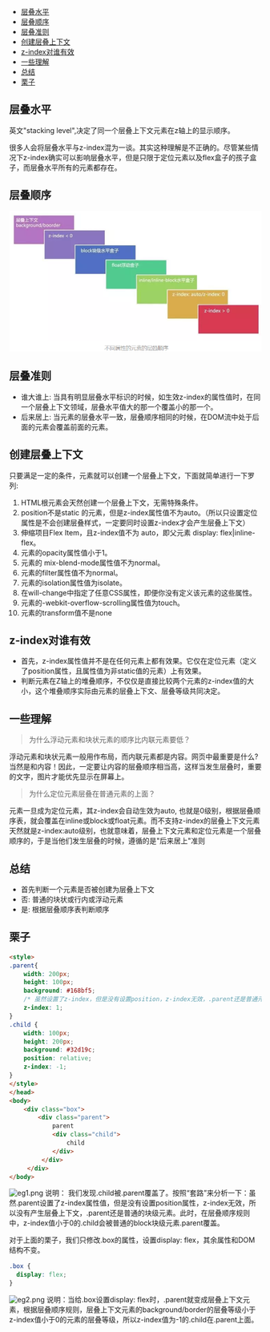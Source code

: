 <!-- TOC -->

- [层叠水平](#层叠水平)
- [层叠顺序](#层叠顺序)
- [层叠准则](#层叠准则)
- [创建层叠上下文](#创建层叠上下文)
- [z-index对谁有效](#z-index对谁有效)
- [一些理解](#一些理解)
- [总结](#总结)
- [栗子](#栗子)

<!-- /TOC -->
## 层叠水平
英文"stacking level",决定了同一个层叠上下文元素在z轴上的显示顺序。

很多人会将层叠水平与z-index混为一谈。其实这种理解是不正确的。尽管某些情况下z-index确实可以影响层叠水平，但是只限于定位元素以及flex盒子的孩子盒子，而层叠水平所有的元素都存在。
## 层叠顺序

![StackingLevel.png](./images/StackingLevel.png)

## 层叠准则
* 谁大谁上: 当具有明显层叠水平标识的时候，如生效z-index的属性值时，在同一个层叠上下文领域，层叠水平值大的那一个覆盖小的那一个。
* 后来居上: 当元素的层叠水平一致，层叠顺序相同的时候，在DOM流中处于后面的元素会覆盖前面的元素。


## 创建层叠上下文
只要满足一定的条件，元素就可以创建一个层叠上下文，下面就简单进行一下罗列:
1. HTML根元素会天然创建一个层叠上下文，无需特殊条件。
2. position不是static 的元素，但是z-index属性值不为auto。（所以只设置定位属性是不会创建层叠样式，一定要同时设置z-index才会产生层叠上下文）
3. 伸缩项目Flex Item，且z-index值不为 auto，即父元素 display: flex|inline-flex。
4. 元素的opacity属性值小于1。
5. 元素的 mix-blend-mode属性值不为normal。
6. 元素的filter属性值不为normal。
7. 元素的isolation属性值为isolate。
8. 在will-change中指定了任意CSS属性，即便你没有定义该元素的这些属性。
9. 元素的-webkit-overflow-scrolling属性值为touch。
10. 元素的transform值不是none

## z-index对谁有效
* 首先，z-index属性值并不是在任何元素上都有效果。它仅在定位元素（定义了position属性，且属性值为非static值的元素）上有效果。
* 判断元素在Z轴上的堆叠顺序，不仅仅是直接比较两个元素的z-index值的大小，这个堆叠顺序实际由元素的层叠上下文、层叠等级共同决定。

## 一些理解
> 为什么浮动元素和块状元素的顺序比内联元素要低？

浮动元素和块状元素一般用作布局，而内联元素都是内容。网页中最重要是什么? 当然是和内容！因此，一定要让内容的层叠顺序相当高，这样当发生层叠时，重要的文字，图片才能优先显示在屏幕上。
> 为什么定位元素层叠在普通元素的上面？

元素一旦成为定位元素，其z-index会自动生效为auto, 也就是0级别，根据层叠顺序表，就会覆盖在inline或block或float元素。而不支持z-index的层叠上下文元素天然就是z-index:auto级别，也就意味着，层叠上下文元素和定位元素是一个层叠顺序的，于是当他们发生层叠的时候，遵循的是"后来居上"准则

## 总结
- 首先判断一个元素是否被创建为层叠上下文
- 否: 普通的块状或行内或浮动元素
- 是: 根据层叠顺序表判断顺序

## 栗子
```html
<style>
.parent{
    width: 200px;
    height: 100px;
    background: #168bf5;
    /* 虽然设置了z-index，但是没有设置position，z-index无效，.parent还是普通元素，没有产生层叠上下文 */
    z-index: 1;
}
.child {
    width: 100px;
    height: 200px;
    background: #32d19c;
    position: relative;
    z-index: -1;
}
</style>
</head>
<body>
    <div class="box">
        <div class="parent">
            parent
            <div class="child">
                child
            </div>
         </div>
     </div>
</body>
```
![eg1.png](/images/eg1.png')
说明： 我们发现.child被.parent覆盖了。按照“套路”来分析一下：虽然.parent设置了z-index属性值，但是没有设置position属性，z-index无效，所以没有产生层叠上下文，.parent还是普通的块级元素。此时，在层叠顺序规则中，z-index值小于0的.child会被普通的block块级元素.parent覆盖。

对于上面的栗子，我们只修改.box的属性，设置display: flex，其余属性和DOM结构不变。
```css
.box {
  display: flex;
}
```
![eg2.png](/images/eg2.png)
说明：当给.box设置display: flex时，.parent就变成层叠上下文元素，根据层叠顺序规则，层叠上下文元素的background/border的层叠等级小于z-index值小于0的元素的层叠等级，所以z-index值为-1的.child在.parent上面。